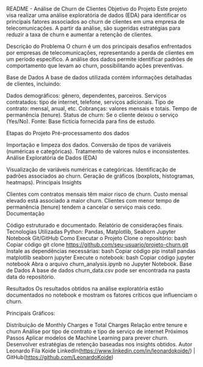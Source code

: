 README - Análise de Churn de Clientes
Objetivo do Projeto
Este projeto visa realizar uma análise exploratória de dados (EDA) para identificar os principais fatores associados ao churn de clientes em uma empresa de telecomunicações. A partir da análise, são sugeridas estratégias para reduzir a taxa de churn e aumentar a retenção de clientes.

Descrição do Problema
O churn é um dos principais desafios enfrentados por empresas de telecomunicações, representando a perda de clientes em um período específico. A análise dos dados permite identificar padrões de comportamento que levam ao churn, possibilitando ações preventivas.

Base de Dados
A base de dados utilizada contém informações detalhadas de clientes, incluindo:

Dados demográficos: gênero, dependentes, parceiros.
Serviços contratados: tipo de internet, telefone, serviços adicionais.
Tipo de contrato: mensal, anual, etc.
Cobranças: valores mensais e totais.
Tempo de permanência (tenure).
Status de churn: Se o cliente deixou o serviço (Yes/No).
Fonte: Base fictícia fornecida para fins de estudo.

Etapas do Projeto
Pré-processamento dos dados

Importação e limpeza dos dados.
Conversão de tipos de variáveis (numéricas e categóricas).
Tratamento de valores nulos e inconsistentes.
Análise Exploratória de Dados (EDA)

Visualização de variáveis numéricas e categóricas.
Identificação de padrões associados ao churn.
Geração de gráficos (boxplots, histogramas, heatmaps).
Principais Insights

Clientes com contratos mensais têm maior risco de churn.
Custo mensal elevado está associado a maior churn.
Clientes com menor tempo de permanência (tenure) tendem a cancelar o serviço mais cedo.
Documentação

Código estruturado e documentado.
Relatório de considerações finais.
Tecnologias Utilizadas
Python: Pandas, Matplotlib, Seaborn
Jupyter Notebook
Git/GitHub
Como Executar o Projeto
Clone o repositório:
bash
Copiar código
git clone https://github.com/seu-usuario/projeto-churn.git
Instale as dependências necessárias:
bash
Copiar código
pip install pandas matplotlib seaborn jupyter
Execute o notebook:
bash
Copiar código
jupyter notebook
Abra o arquivo churn_analysis.ipynb no Jupyter Notebook.
Base de Dados
A base de dados churn_data.csv pode ser encontrada na pasta data do repositório.

Resultados
Os resultados obtidos na análise exploratória estão documentados no notebook e mostram os fatores críticos que influenciam o churn.

Principais Gráficos:

Distribuição de Monthly Charges e Total Charges
Relação entre tenure e churn
Análise por tipo de contrato e tipo de serviço de internet
Próximos Passos
Aplicar modelos de Machine Learning para prever churn.
Desenvolver estratégias de retenção baseadas nos insights obtidos.
Autor
Leonardo Fila Koide
LinkedIn(https://www.linkedin.com/in/leonardokoide/) | GitHub(https://github.com/LeonardoKoide)
